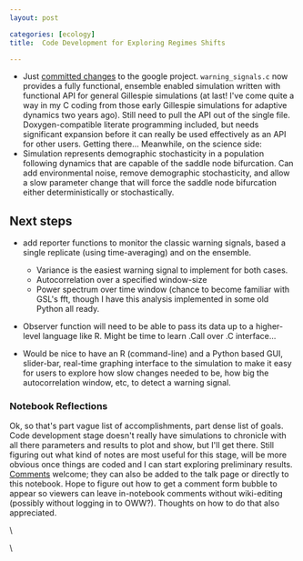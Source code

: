 ```yaml
---
layout: post

categories: [ecology]
title:  Code Development for Exploring Regimes Shifts

---
```







-   Just [committed
    changes](http://code.google.com/p/popdyn/source/list "http://code.google.com/p/popdyn/source/list")
    to the google project. `warning_signals.c` now provides a fully
    functional, ensemble enabled simulation written with functional API
    for general Gillespie simulations (at last! I've come quite a way in
    my C coding from those early Gillespie simulations for adaptive
    dynamics two years ago). Still need to pull the API out of the
    single file. Doxygen-compatible literate programming included, but
    needs significant expansion before it can really be used effectively
    as an API for other users. Getting there... Meanwhile, on the
    science side:
-   Simulation represents demographic stochasticity in a population
    following dynamics that are capable of the saddle node bifurcation.
    Can add environmental noise, remove demographic stochasticity, and
    allow a slow parameter change that will force the saddle node
    bifurcation either deterministically or stochastically.

Next steps
----------

-   add reporter functions to monitor the classic warning signals, based
    a single replicate (using time-averaging) and on the ensemble.
    -   Variance is the easiest warning signal to implement for both
        cases.
    -   Autocorrelation over a specified window-size
    -   Power spectrum over time window (chance to become familiar with
        GSL's fft, though I have this analysis implemented in some old
        Python all ready.

-   Observer function will need to be able to pass its data up to a
    higher-level language like R. Might be time to learn .Call over .C
    interface...
-   Would be nice to have an R (command-line) and a Python based GUI,
    slider-bar, real-time graphing interface to the simulation to make
    it easy for users to explore how slow changes needed to be, how big
    the autocorrelation window, etc, to detect a warning signal.

### Notebook Reflections

Ok, so that's part vague list of accomplishments, part dense list of
goals. Code development stage doesn't really have simulations to
chronicle with all there parameters and results to plot and show, but
I'll get there. Still figuring out what kind of notes are most useful
for this stage, will be more obvious once things are coded and I can
start exploring preliminary results.
[Comments](mailto:cboettig@gmail.com "mailto:cboettig@gmail.com")
welcome; they can also be added to the talk page or directly to this
notebook. Hope to figure out how to get a comment form bubble to appear
so viewers can leave in-notebook comments without wiki-editing (possibly
without logging in to OWW?). Thoughts on how to do that also
appreciated.

\

\

